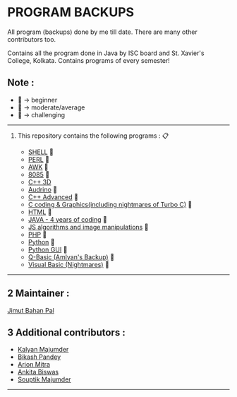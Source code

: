 # PROGRAM BACKUPS

All program (backups) done by me till date. There are many other contributors too. 

Contains all the program done in Java by ISC board and St. Xavier's College, Kolkata. Contains programs of every semester!

## Note : 
* :beginner: -> beginner
* :green_book: -> moderate/average
* :orange_book: -> challenging


---
1. This repository contains the following programs :  :clipboard:

    * [SHELL](https://github.com/Jimut123/prog_backups/tree/master/3rd_sem_sxc/SEM%3D%3D3)  :beginner:
    * [PERL](https://github.com/Jimut123/prog_backups/tree/master/3rd_sem_sxc/SEM%3D%3D3)   :beginner:
    * [AWK](https://github.com/Jimut123/prog_backups/tree/master/3rd_sem_sxc/SEM%3D%3D3)    :beginner:
    * [8085](https://github.com/Jimut123/prog_backups/tree/master/8085_programming)  :green_book:
    * [C++ 3D](https://github.com/Jimut123/prog_backups/tree/master/C%2B%2B_3D)
    * [Audrino](https://github.com/Jimut123/prog_backups/tree/master/arduino_backup) :beginner:
    * [C++ Advanced](https://github.com/Jimut123/prog_backups/tree/master/c%2B%2B_backup) :orange_book:
    * [C coding & Graphics(including nightmares of Turbo C)](https://github.com/Jimut123/prog_backups/tree/master/c_backup) :orange_book:
    * [HTML](https://github.com/Jimut123/prog_backups/tree/master/html_bckup) :beginner:
    * [JAVA - 4 years of coding](https://github.com/Jimut123/prog_backups/tree/master/java_backup) :orange_book:
    * [JS algorithms and image manipulations](https://github.com/Jimut123/prog_backups/tree/master/js_bckup_duke) :green_book:
    * [PHP](https://github.com/Jimut123/prog_backups/tree/master/php_backup)  :green_book:
    * [Python](https://github.com/Jimut123/prog_backups/tree/master/python) :orange_book:
    * [Python GUI](https://github.com/Jimut123/prog_backups/tree/master/python_gui_tkinter) :orange_book:
    * [Q-Basic (Amlyan's Backup)](https://github.com/Jimut123/prog_backups/tree/master/q_basic_bckup/AMLYAN) :beginner:
    * [Visual Basic (Nightmares)](https://github.com/Jimut123/prog_backups/tree/master/visual_basic/JIM%20VB) :orange_book:
 
****

2 Maintainer : 
---
[Jimut Bahan Pal](https://www.linkedin.com/in/jimut-bahan-pal-156862123/)

3 Additional contributors :
---
* [Kalyan Majumder](https://github.com/jaymazkm96)
* [Bikash Pandey](https://github.com/BikashPandey17)
* [Arion Mitra](https://github.com/arionmitra)
* [Ankita Biswas](https://github.com/ankitab98)
* [Souptik Majumder]()


****


